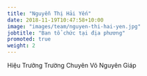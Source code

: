```yaml
---
title: "Nguyễn Thị Hải Yến"
date: 2018-11-19T10:47:58+10:00
image: "images/team/nguyen-thi-hai-yen.jpg"
jobtitle: "Ban tổ chức tại địa phương"
promoted: true
weight: 2
---
```


Hiệu Trưởng Trường Chuyên Võ Nguyên Giáp